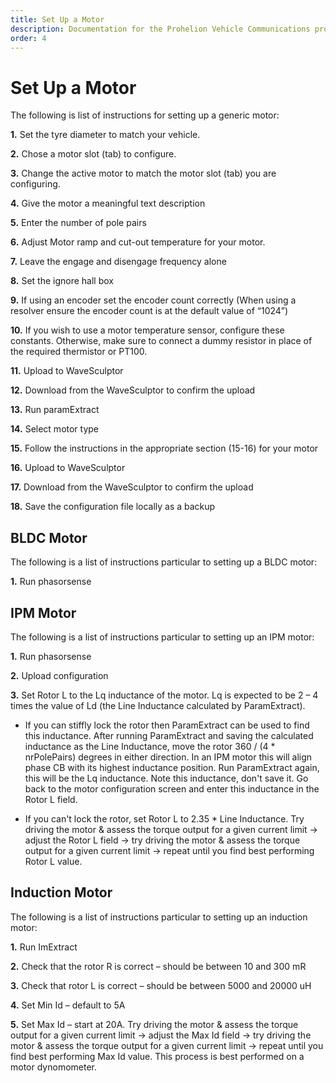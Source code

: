 ```yaml
---
title: Set Up a Motor 
description: Documentation for the Prohelion Vehicle Communications protocol
order: 4
---
```


# Set Up a Motor

The following is list of instructions for setting up a generic motor:

__1.__	Set the tyre diameter to match your vehicle.

__2.__	Chose a motor slot (tab) to configure.

__3.__	Change the active motor to match the motor slot (tab) you are configuring.

__4.__	Give the motor a meaningful text description

__5.__	Enter the number of pole pairs

__6.__	Adjust Motor ramp and cut-out temperature for your motor.

__7.__	Leave the engage and disengage frequency alone

__8.__	Set the ignore hall box

__9.__	If using an encoder set the encoder count correctly (When using a resolver ensure the encoder count is at the default value of “1024”)

__10.__	If you wish to use a motor temperature sensor, configure these constants. Otherwise, make sure to connect a dummy resistor in place of the required thermistor or PT100.

__11.__	Upload to WaveSculptor

__12.__	Download from the WaveSculptor to confirm the upload

__13.__	Run paramExtract

__14.__	Select motor type

__15.__	Follow the instructions in the appropriate section (15-16) for your motor

__16.__	Upload to WaveSculptor

__17.__	Download from the WaveSculptor to confirm the upload

__18.__	Save the configuration file locally as a backup

## BLDC Motor

The following is a list of instructions particular to setting up a BLDC motor:

__1.__	Run phasorsense

## IPM Motor

The following is a list of instructions particular to setting up an IPM motor:

__1.__	Run phasorsense

__2.__	Upload configuration

__3.__	Set Rotor L to the Lq inductance of the motor. Lq is expected to be 2 – 4 times the value of Ld (the Line Inductance calculated by ParamExtract).

 - If you can stiffly lock the rotor then ParamExtract can be used to find this inductance. After running ParamExtract and saving the calculated inductance as the Line Inductance, move the rotor 360 / (4 * nrPolePairs) degrees in either direction. In an IPM motor this will align phase CB with its highest inductance position. Run ParamExtract again, this will be the Lq inductance. Note this inductance, don't save it. Go back to the motor configuration screen and enter this inductance in the Rotor L field.

 - If you can't lock the rotor, set Rotor L to 2.35 * Line Inductance. Try driving the motor & assess the torque output for a given current limit → adjust the Rotor L field → try driving the motor & assess the torque output for a given current limit → repeat until you find best performing Rotor L value.

## Induction Motor

The following is a list of instructions particular to setting up an induction motor:

__1.__	Run ImExtract

__2.__	Check that the rotor R is correct – should be between 10 and 300 mR

__3.__	Check that rotor L is correct – should be between 5000 and 20000 uH

__4.__	Set Min Id – default to 5A

__5.__	Set Max Id – start at 20A. Try driving the motor & assess the torque output for a given current limit → adjust the Max Id field → try driving the motor & assess the torque output for a given current limit → repeat until you find best performing Max Id value.  This process is best performed on a motor dynomometer.